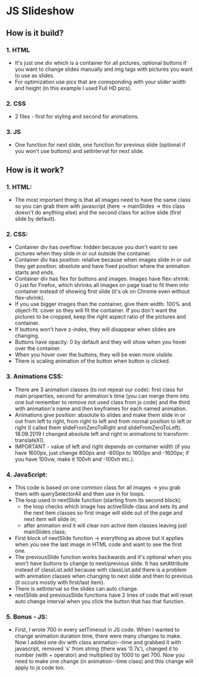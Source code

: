 # JS Slideshow


## How is it build?

### 1. HTML
- It's just one div which is a container for all pictures, optional buttons if you want to change slides manually and img tags with pictures you want to use as slides.
- For optimization use pics that are coresponding with your slider width and height (in this example I used Full HD pics).

### 2. CSS
- 2 files - first for styling and second for animations.

### 3. JS
- One function for next slide, one function for previous slide (optional if you won't use buttons) and setInterval for next slide.
 
 
## How is it work?

### 1. HTML:
- The most important thing is that all images need to have the same class so you can grab them with javascript (here -> mainSlides -> this class doesn't do anything else) and the second class for active slide (first slide by default).

### 2. CSS:
- Container div has overflow: hidden because you don't want to see pictures when they slide in or out outside the container.
- Container div has position: relative because when images slide in or out they get position: absolute and have fixed position where the animation starts and ends.
- Container div has flex for buttons and images. Images have flex-shrink: 0 just for Firefox, which shrinks all images on page load to fit them into container instead of showing first slide (it's ok on Chrome even without flex-shrink).
- If you use bigger images than the container, give them width: 100% and object-fit: cover so they will fit the container. If you don't want the pictures to be cropped, keep the right aspect ratio of the pictures and container.
- If buttons won't have z-index, they will disappear when slides are changing.
- Buttons have opacity: 0 by default and they will show when you hover over the container.
- When you hover over the buttons, they will be even more visible.
- There is scaling animation of the button when button is clicked.

### 3. Animations CSS:
- There are 3 animation classes (to not repeat our code): first class for main properties, second for animation's time (you can merge them into one but remember to remove not used class from js code) and the third with animation's name and then keyframes for each named animation.
- Animations give position: absolute to slides and make them slide in or out from left to right, from right to left and from normal position to left or right (I called them slideFromZeroToRight and slideFromZeroToLeft).
18.09.2019 I changed absolute left and right in animations to transform: translateX().
- IMPORTANT - value of left and right depends on container width (if you have 1600px, just change 800px and -800px to 1600px and -1600px; if you have 100vw, make it 100vh and -100vh etc.).

### 4. JavaScript:
- This code is based on one common class for all images -> you grab them with querySelectorAll and then use in for loops.
- The loop used in nextSlide function (starting from its second block):
    * the loop checks which image has activeSlide class and sets its and the next item classes so first image will slide out of the page and next item will slide in;
    * after animation end it will clear non active item classes leaving just mainSlides class;
- First block of nextSlide function -> everything as above but it applies when you see the last image in HTML code and want to see the first one.
- The previousSlide function works backwards and it's optional when you won't have buttons to change to next/previous slide. It has setAttribute instead of classList.add because with classList.add there is a problem with animation classes when changing to next slide and then to previous (it occurs mostly with first/last item).
- There is setInterval so the slides can auto change.
- nextSlide and previousSlide functions have 2 lines of code that will reset auto change interval when you click the button that has that function. 

### 5. Bonus - JS:
- First, I wrote 700 in every setTimeout in JS code. When I wanted to change animation duration time, there were many changes to make. Now I added one div with class animation--time and grabbed it with javascript, removed 's' from string (there was '0.7s'), changed it to number (with + operator) and multiplied by 1000 to get 700.
Now you need to make one change (in animation--time class) and this change will apply to js code too. 
